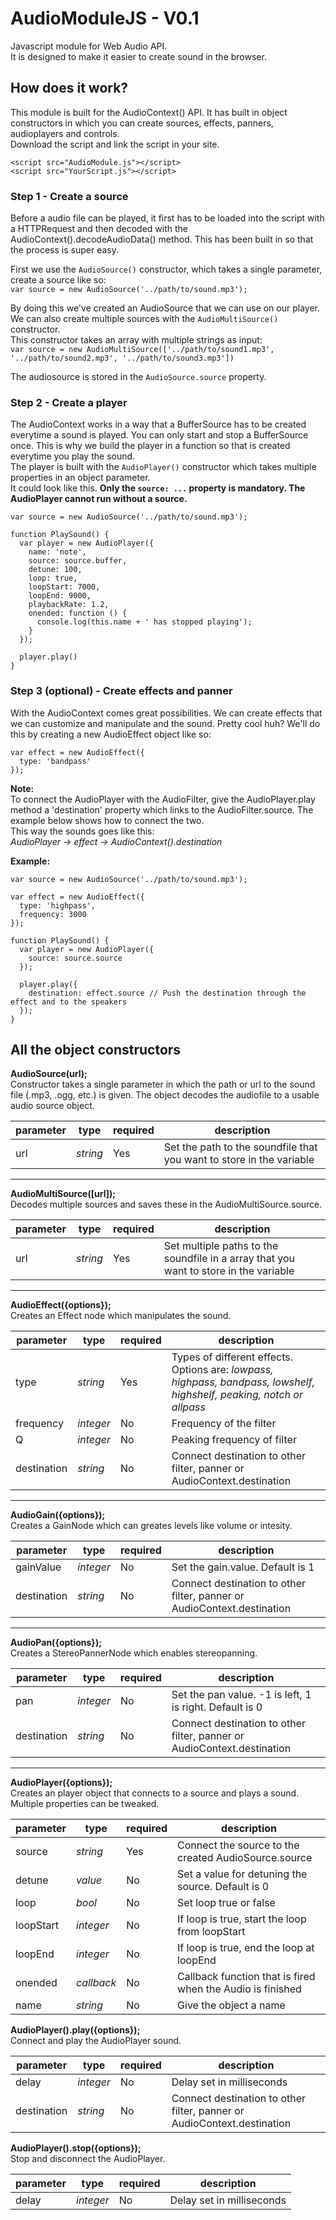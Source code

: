 # AudioModuleJS - V0.1
Javascript module for Web Audio API.  
It is designed to make it easier to create sound in the browser.


## How does it work?
This module is built for the AudioContext() API. It has built in object constructors in which you can create sources, effects, panners, audioplayers and controls.  
Download the script and link the script in your site.
```
<script src="AudioModule.js"></script>
<script src="YourScript.js"></script>
```
  
  
### Step 1 - Create a source
Before a audio file can be played, it first has to be loaded into the script with a HTTPRequest and then decoded with the AudioContext().decodeAudioData() method.
This has been built in so that the process is super easy.  
  
First we use the `AudioSource()` constructor, which takes a single parameter, create a source like so:  
```var source = new AudioSource('../path/to/sound.mp3');```  

By doing this we've created an AudioSource that we can use on our player.  
We can also create multiple sources with the `AudioMultiSource()` constructor.  
This constructor takes an array with multiple strings as input:  
```var source = new AudioMultiSource(['../path/to/sound1.mp3', '../path/to/sound2.mp3', '../path/to/sound3.mp3'])```
  
The audiosource is stored in the `AudioSource.source` property.
  
  
### Step 2 - Create a player  
The AudioContext works in a way that a BufferSource has to be created everytime a sound is played. You can only start and stop a BufferSource once.
This is why we build the player in a function so that is created everytime you play the sound.  
The player is built with the `AudioPlayer()` constructor which takes multiple properties in an object parameter.  
It could look like this. 
**Only the `source: ...` property is mandatory. The AudioPlayer cannot run without a source.**
```
var source = new AudioSource('../path/to/sound.mp3');

function PlaySound() {
  var player = new AudioPlayer({
    name: 'note',
    source: source.buffer,
    detune: 100,
    loop: true,
    loopStart: 7000,
    loopEnd: 9000,
    playbackRate: 1.2,
    onended: function () {
      console.log(this.name + ' has stopped playing');
    }
  });
  
  player.play()
}
```
  
  
  
### Step 3 (optional) - Create effects and panner  
With the AudioContext comes great possibilities. We can create effects that we can customize and manipulate and the sound. Pretty cool huh?
We'll do this by creating a new AudioEffect object like so: 
```
var effect = new AudioEffect({
  type: 'bandpass'
});
```

**Note:**  
To connect the AudioPlayer with the AudioFilter, give the AudioPlayer.play method a 'destination' property which links to the AudioFilter.source. The example below shows how to connect the two.  
This way the sounds goes like this:  
*AudioPlayer -> effect -> AudioContext().destination*  
  
**Example:**

```
var source = new AudioSource('../path/to/sound.mp3');

var effect = new AudioEffect({
  type: 'highpass',
  frequency: 3000
});

function PlaySound() {
  var player = new AudioPlayer({
    source: source.source
  });
  
  player.play({
    destination: effect.source // Push the destination through the effect and to the speakers
  });
}
```
  
  

## All the object constructors

**AudioSource(url);**  
Constructor takes a single parameter in which the path or url to the sound file (.mp3, .ogg, etc.) is given.
The object decodes the audiofile to a usable audio source object.  

parameter        |type       |required |description
-----------------|-----------|---------|-----------------------------------------------------------
url              |*string*   |Yes      |Set the path to the soundfile that you want to store in the variable
- - - -

__AudioMultiSource([url]);__  
Decodes multiple sources and saves these in the AudioMultiSource.source.  

parameter        |type       |required |description
-----------------|-----------|---------|---------------------------------------------------------------------------
url              |*string*   |Yes      |Set multiple paths to the soundfile in a array that you want to store in the variable
- - - -

__AudioEffect({options});__  
Creates an Effect node which manipulates the sound.  

parameter        |type       |required |description
-----------------|-----------|---------|-----------------------------------------------------------------
type             |*string*   |Yes      |Types of different effects. Options are: *lowpass, highpass, bandpass, lowshelf, highshelf, peaking, notch or allpass*
frequency        |*integer*  |No       |Frequency of the filter
Q                |*integer*  |No       |Peaking frequency of filter
destination      |*string*   |No       |Connect destination to other filter, panner or AudioContext.destination  
- - - -

__AudioGain({options});__  
Creates a GainNode which can greates levels like volume or intesity.  

parameter        |type       |required |description
-----------------|-----------|---------|-------------------------------------------------------------
gainValue        |*integer*  |No       |Set the gain.value. Default is 1
destination      |*string*   |No       |Connect destination to other filter, panner or AudioContext.destination 
- - - -

__AudioPan({options});__  
Creates a StereoPannerNode which enables stereopanning.  

parameter        |type       |required |description
-----------------|-----------|---------|-------------------------------------------------------------
pan              |*integer*  |No       |Set the pan value. -1 is left, 1 is right. Default is 0
destination      |*string*   |No       |Connect destination to other filter, panner or AudioContext.destination
- - - -

__AudioPlayer({options});__  
Creates an player object that connects to a source and plays a sound. Multiple properties can be tweaked.  

parameter        |type       |required |description
-----------------|-----------|---------|-------------------------------------------------------------
source           |*string*   |Yes      |Connect the source to the created AudioSource.source
detune           |*value*    |No       |Set a value for detuning the source. Default is 0
loop             |*bool*     |No       |Set loop true or false
loopStart        |*integer*  |No       |If loop is true, start the loop from loopStart
loopEnd          |*integer*  |No       |If loop is true, end the loop at loopEnd
onended          |*callback* |No       |Callback function that is fired when the Audio is finished
name             |*string*   |No       |Give the object a name

__AudioPlayer().play({options});__  
Connect and play the AudioPlayer sound.  

parameter        |type       |required |description
-----------------|-----------|---------|-----------------------------------------------------------------
delay            |*integer*  |No       |Delay set in milliseconds
destination      |*string*   |No       |Connect destination to other filter, panner or AudioContext.destination 


__AudioPlayer().stop({options});__  
Stop and disconnect the AudioPlayer.  

parameter        |type       |required |description
-----------------|-----------|---------|-----------------------------------------------------------------
delay            |*integer*  |No       |Delay set in milliseconds

